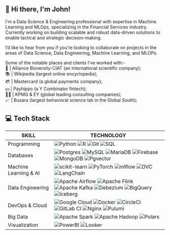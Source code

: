 ## 👋 Hi there, I'm John!
I'm a Data Science & Engineering professional with expertise in Machine Learning and MLOps, specializing in the Financial Services industry. Currently working on building scalable and robust data-driven solutions to enable tactical and strategic decision-making.

I’d like to hear from you if you're looking to collaborate on projects in the areas of Data Science, Data Engineering, Machine Learning, and MLOPs.

Some of the notable places and clients I've worked with:-
<br> 🔬 | Alliance Bioversity-CIAT (an international scientific company);
<br> 📚 | Wikipedia (largest online encyclopedia);
<br> 💳 | Mastercard (a global payments company);
<br> 💵 | Payhippo (a Y Combinator fintech);
<br> 👨‍💻 | KPMG & EY (global leading consulting companies);
<br> 📈 | Busara (largest behavioral science lab in the Global South);

## 💻 Tech Stack
**SKILL** | **TECHNOLOGY**
--- | ---
Programming | ![Python](https://img.shields.io/badge/python-3670A0?style=flat&logo=python&logoColor=ffdd54) ![R](https://img.shields.io/badge/r-%23276DC3.svg?style=flat&logo=r&logoColor=white) ![Git](https://img.shields.io/badge/git-%23F05033.svg?style=flat&logo=git&logoColor=white) ![SQL](https://img.shields.io/badge/-SQL-4479A1?style=flat&logo=sql&logoColor=white)
Databases | ![Postgres](https://img.shields.io/badge/postgres-%23316192.svg?style=flat&logo=postgresql&logoColor=white) ![MySQL](https://img.shields.io/badge/mysql-4479A1.svg?style=flat&logo=mysql&logoColor=white) ![MariaDB](https://img.shields.io/badge/MariaDB-003545?style=flat&logo=mariadb&logoColor=white) ![Firebase](https://img.shields.io/badge/firebase-%23039BE5.svg?style=flat&logo=firebase) ![MongoDB](https://img.shields.io/badge/MongoDB-%234ea94b.svg?style=flat&logo=mongodb&logoColor=white) ![Pgvector](https://img.shields.io/badge/pgvector-%23316192.svg?style=flat&logo=postgresql&logoColor=white)
Machine Learning & AI | ![scikit-learn](https://img.shields.io/badge/scikit--learn-%23F7931E.svg?style=flat&logo=scikit-learn&logoColor=white) ![PyTorch](https://img.shields.io/badge/PyTorch-%23EE4C2C.svg?style=flat&logo=PyTorch&logoColor=white) ![mlflow](https://img.shields.io/badge/mlflow-%23d9ead3.svg?style=flat&logo=numpy&logoColor=blue) ![DVC](https://img.shields.io/badge/DVC-%230081CB.svg?style=flat&logo=datadog&logoColor=white) ![LangChain](https://img.shields.io/badge/LangChain-%23FFD43B.svg?style=flat&logo=python&logoColor=white)
Data Engineering | ![Apache Airflow](https://img.shields.io/badge/Apache%20Airflow-017CEE?style=flat&logo=Apache%20Airflow&logoColor=white) ![Apache Flink](https://img.shields.io/badge/Apache%20Flink-E6526F?style=flat&logo=Apache%20Flink&logoColor=white) ![Apache Kafka](https://img.shields.io/badge/Apache%20Kafka-000?style=flat&logo=apachekafka) ![Debezium](https://img.shields.io/badge/Debezium-FF0000?style=flat&logo=apachekafka) ![BigQuery](https://img.shields.io/badge/BigQuery-%234285F4.svg?style=flat&logo=google-cloud&logoColor=white) ![Iceberg](https://img.shields.io/badge/Iceberg-%2300CCFF.svg?style=flat&logo=apacheiceberg&logoColor=white)
DevOps & Cloud | ![Google Cloud](https://img.shields.io/badge/GoogleCloud-%234285F4.svg?style=flat&logo=google-cloud&logoColor=white) ![Docker](https://img.shields.io/badge/docker-%230db7ed.svg?style=flat&logo=docker&logoColor=white) ![CircleCI](https://img.shields.io/badge/circle%20ci-%23161616.svg?style=flat&logo=circleci&logoColor=white) ![GitLab CI](https://img.shields.io/badge/gitlab%20ci-%23181717.svg?style=flat&logo=gitlab&logoColor=white) ![Nginx](https://img.shields.io/badge/nginx-%23009639.svg?style=flat&logo=nginx&logoColor=white) ![Pulumi](https://img.shields.io/badge/-Pulumi-8A3391?style=flat&logo=pulumi&logoColor=white)
Big Data | ![Apache Spark](https://img.shields.io/badge/Apache%20Spark-FDEE21?style=flat&logo=apachespark&logoColor=black) ![Apache Hadoop](https://img.shields.io/badge/Apache%20Hadoop-66CCFF?style=flat&logo=apachehadoop&logoColor=black) ![Polars](https://img.shields.io/badge/Polars-CD792C?logo=polars&logoColor=fff)
Visualization | ![PowerBI](https://img.shields.io/badge/PowerBI-%23F2C811.svg?style=flat&logo=PowerBI&logoColor=white) ![Looker](https://img.shields.io/badge/Looker-%2300adef.svg?style=flat&logo=Looker&logoColor=white)


<!--
## 🔝 Top Contributed Repo
![](https://github-contributor-stats.vercel.app/api?username=john-mwangi&limit=5&theme=tokyonight&combine_all_yearly_contributions=true)

[![John's GitHub stats](https://github-readme-stats.vercel.app/api?username=john-mwangi&show_icons=true&theme=tokyonight)](https://github.com/anuraghazra/github-readme-stats)

## 🏆 GitHub Trophies
![](https://github-profile-trophy.vercel.app/?username=john-mwangi&theme=tokyonight&no-frame=true&no-bg=true&margin-w=4)

[![](https://visitcount.itsvg.in/api?id=john-mwangi&icon=0&color=1)](https://visitcount.itsvg.in)

-->
